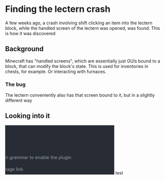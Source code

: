 # Finding the lectern crash
A few weeks ago, a crash involving shift clicking an item into the lectern block, while the handled screen of the lectern was opened, was found. This is how it was discovered
## Background
Minecraft has "handled screens", which are essentially just GUIs bound to a block, that can modify the block's state. This is used for inventories in chests, for example. Or interacting with furnaces.
### The bug
The lectern conveniently also has that screen bound to it, but in a slightly different way

## Looking into it
![](assets/markdown-img-paste-20220424030513663.png)
test
